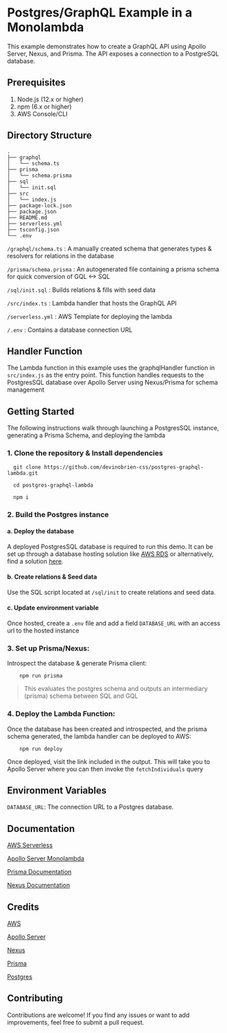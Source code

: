 # Postgres/GraphQL Example in a Monolambda
This example demonstrates how to create a GraphQL API using Apollo Server, Nexus, and Prisma. 
The API exposes a connection to a PostgreSQL database.

## Prerequisites
1. Node.js (12.x or higher)
2. npm (6.x or higher)
3. AWS Console/CLI

## Directory Structure
```
.
├── graphql
│   └── schema.ts
├── prisma
│   └── schema.prisma
├── sql
│   └── init.sql
├── src
│   └── index.js
├── package-lock.json
├── package.json
├── README.md
├── serverless.yml
├── tsconfig.json
└── .env
```

`/graphql/schema.ts` : A manually created schema that generates types & resolvers for relations in the database

`/prisma/schema.prisma` : An autogenerated file containing a prisma schema for quick conversion of GQL <-> SQL

`/sql/init.sql` : Builds relations & fills with seed data

`/src/index.ts` : Lambda handler that hosts the GraphQL API

`/serverless.yml` : AWS Template for deploying the lambda

`/.env` : Contains a database connection URL

## Handler Function
The Lambda function in this example uses the graphqlHandler function in `src/index.js` as the entry point.
This function handles requests to the PostgresSQL database over Apollo Server using Nexus/Prisma for schema 
management

## Getting Started
The following instructions walk through launching a PostgresSQL instance, 
generating a Prisma Schema, and deploying the lambda

### 1. Clone the repository & Install dependencies
```
  git clone https://github.com/devinobrien-css/postgres-graphql-lambda.git

  cd postgres-graphql-lambda

  npm i
```

### 2. Build the Postgres instance
#### a. Deploy the database
A deployed PostgresSQL database is required to run this demo. 
It can be set up through a database hosting solution like
[AWS RDS](https://aws.amazon.com/rds/) or alternatively, find 
a solution [here](https://www.prisma.io/dataguide/postgresql/5-ways-to-host-postgresql).

#### b. Create relations & Seed data
Use the SQL script located at `/sql/init` to create relations and seed data.

#### c. Update environment variable
Once hosted, create a `.env` file and add a field `DATABASE_URL` with an 
access url to the hosted instance


### 3. Set up Prisma/Nexus:
Introspect the database & generate Prisma client:

```
    npm run prisma
```

> This evaluates the postgres schema and outputs an intermediary (prisma) schema between SQL and GQL

### 4. Deploy the Lambda Function:
Once the database has been created and introspected, and the prisma schema generated, 
the lambda handler can be deployed to AWS:

```
    npm run deploy
```

Once deployed, visit the link included in the output. This will take you to Apollo Server 
where you can then invoke the `fetchIndividuals` query

## Environment Variables
`DATABASE_URL`: The connection URL to a Postgres database.

## Documentation
[AWS Serverless](https://docs.aws.amazon.com/serverless-application-model/index.html)

[Apollo Server Monolambda](https://www.apollographql.com/docs/apollo-server/deployment/lambda/)

[Prisma Documentation](https://www.prisma.io/docs/concepts/components/prisma-client)

[Nexus Documentation](https://nexusjs.org/docs/api/introduction)

## Credits
[AWS](https://aws.amazon.com/)

[Apollo Server](https://www.apollographql.com/)

[Nexus](https://nexusjs.org/)

[Prisma](https://www.prisma.io/)

[Postgres](https://www.postgresql.org/)

## Contributing
Contributions are welcome! If you find any issues or want to add improvements, feel free to submit a pull request.
